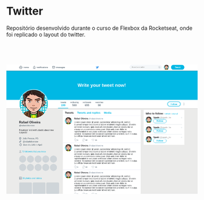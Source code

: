 # Twitter
Repositório desenvolvido durante o curso de Flexbox da Rocketseat, onde foi replicado o layout do twitter.

<br>

<h1 align="center">
    <img alt="Starter" title="Javascript Starter"src="static/twitter.png"  />
</h1>

